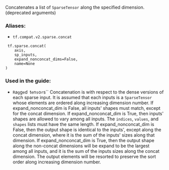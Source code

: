 Concatenates a list of `SparseTensor` along the specified dimension. (deprecated arguments)
### Aliases:
- `tf.compat.v2.sparse.concat`

```
 tf.sparse.concat(
    axis,
    sp_inputs,
    expand_nonconcat_dims=False,
    name=None
)
```
### Used in the guide:
- ``R``a``g``g``e``d`` ``t``e``n``s``o``r``s``
Concatenation is with respect to the dense versions of each sparse input. It is assumed that each inputs is a `SparseTensor` whose elements are ordered along increasing dimension number.
If expand_nonconcat_dim is False, all inputs' shapes must match, except for the concat dimension. If expand_nonconcat_dim is True, then inputs' shapes are allowed to vary among all inputs.
The `indices`, `values`, and `shapes` lists must have the same length.
If expand_nonconcat_dim is False, then the output shape is identical to the inputs', except along the concat dimension, where it is the sum of the inputs' sizes along that dimension.
If expand_nonconcat_dim is True, then the output shape along the non-concat dimensions will be expand to be the largest among all inputs, and it is the sum of the inputs sizes along the concat dimension.
The output elements will be resorted to preserve the sort order along increasing dimension number.

